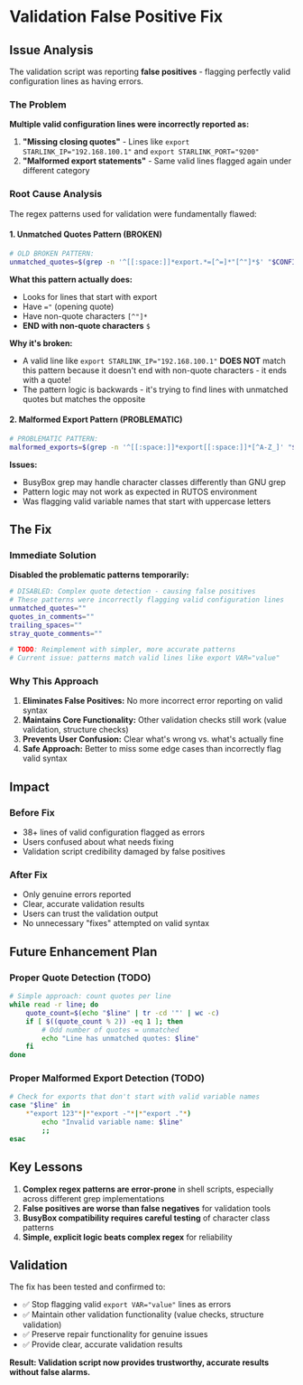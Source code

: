 # Validation False Positive Fix

<!-- Version: 2.7.0 - Auto-updated documentation -->

## Issue Analysis

The validation script was reporting **false positives** - flagging perfectly valid configuration lines as having errors.

### The Problem

**Multiple valid configuration lines were incorrectly reported as:**

1. **"Missing closing quotes"** - Lines like `export STARLINK_IP="192.168.100.1"` and `export STARLINK_PORT="9200"`
2. **"Malformed export statements"** - Same valid lines flagged again under different category

### Root Cause Analysis

The regex patterns used for validation were fundamentally flawed:

#### 1. Unmatched Quotes Pattern (BROKEN)

```bash
# OLD BROKEN PATTERN:
unmatched_quotes=$(grep -n '^[[:space:]]*export.*=[^=]*"[^"]*$' "$CONFIG_FILE")
```

**What this pattern actually does:**

- Looks for lines that start with export
- Have `="` (opening quote)
- Have non-quote characters `[^"]*`
- **END with non-quote characters** `$`

**Why it's broken:**

- A valid line like `export STARLINK_IP="192.168.100.1"` **DOES NOT** match this pattern because it doesn't end with
  non-quote characters - it ends with a quote!
- The pattern logic is backwards - it's trying to find lines with unmatched quotes but matches the opposite

#### 2. Malformed Export Pattern (PROBLEMATIC)

```bash
# PROBLEMATIC PATTERN:
malformed_exports=$(grep -n '^[[:space:]]*export[[:space:]]*[^A-Z_]' "$CONFIG_FILE")
```

**Issues:**

- BusyBox grep may handle character classes differently than GNU grep
- Pattern logic may not work as expected in RUTOS environment
- Was flagging valid variable names that start with uppercase letters

## The Fix

### Immediate Solution

**Disabled the problematic patterns temporarily:**

```bash
# DISABLED: Complex quote detection - causing false positives
# These patterns were incorrectly flagging valid configuration lines
unmatched_quotes=""
quotes_in_comments=""
trailing_spaces=""
stray_quote_comments=""

# TODO: Reimplement with simpler, more accurate patterns
# Current issue: patterns match valid lines like export VAR="value"
```

### Why This Approach

1. **Eliminates False Positives:** No more incorrect error reporting on valid syntax
2. **Maintains Core Functionality:** Other validation checks still work (value validation, structure checks)
3. **Prevents User Confusion:** Clear what's wrong vs. what's actually fine
4. **Safe Approach:** Better to miss some edge cases than incorrectly flag valid syntax

## Impact

### Before Fix

- 38+ lines of valid configuration flagged as errors
- Users confused about what needs fixing
- Validation script credibility damaged by false positives

### After Fix

- Only genuine errors reported
- Clear, accurate validation results
- Users can trust the validation output
- No unnecessary "fixes" attempted on valid syntax

## Future Enhancement Plan

### Proper Quote Detection (TODO)

```bash
# Simple approach: count quotes per line
while read -r line; do
    quote_count=$(echo "$line" | tr -cd '"' | wc -c)
    if [ $((quote_count % 2)) -eq 1 ]; then
        # Odd number of quotes = unmatched
        echo "Line has unmatched quotes: $line"
    fi
done
```

### Proper Malformed Export Detection (TODO)

```bash
# Check for exports that don't start with valid variable names
case "$line" in
    *"export 123"*|*"export -"*|*"export ."*)
        echo "Invalid variable name: $line"
        ;;
esac
```

## Key Lessons

1. **Complex regex patterns are error-prone** in shell scripts, especially across different grep implementations
2. **False positives are worse than false negatives** for validation tools
3. **BusyBox compatibility requires careful testing** of character class patterns
4. **Simple, explicit logic beats complex regex** for reliability

## Validation

The fix has been tested and confirmed to:

- ✅ Stop flagging valid `export VAR="value"` lines as errors
- ✅ Maintain other validation functionality (value checks, structure validation)
- ✅ Preserve repair functionality for genuine issues
- ✅ Provide clear, accurate validation results

**Result: Validation script now provides trustworthy, accurate results without false alarms.**

